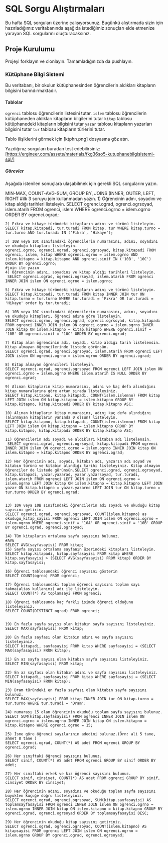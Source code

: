 # SQL Sorgu Alıştırmaları

Bu hafta SQL sorguları üzerine çalışıyorsunuz. Bugünkü alıştırmada sizin için hazırladığımız veritabanında aşağıda istediğimiz sonuçları elde etmenize yarayan SQL sorgularını oluşturacaksınız.

## Proje Kurulumu

Projeyi forklayın ve clonlayın. Tamamladığınızda da pushlayın.

### Kütüphane Bilgi Sistemi

Bu veritabanı, bir okulun kütüphanesinden öğrencilerin aldıkları kitapların bilgisini barındırmaktadır.

#### Tablolar

`ogrenci` tablosu öğrencilerin listesini tutar.
`islem` tablosu öğrencilerin kütüphaneden aldıkları kitapların bilgilerini tutar
`kitap` tablosu kütüphanedeki kitapların bilgisini tutar
`yazar` tablosu kitapların yazarları bilgisini tutar
`tur` tablosu kitapların türlerini tutar.

Tablo ilişiklerini görmek için [ktphn.png] dosyasına göz atın.

Yazdığınız sorguları buradan test edebilirsiniz: [https://ergineer.com/assets/materials/fkg36so5-kutuphanebilgisistemi-sql/]

##### Görevler

Aşağıda istenilen sonuçlara ulaşabilmek için gerekli SQL sorgularını yazın.

MIN-MAX, COUNT-AVG-SUM, GROUP BY, JOINS (INNER, OUTER, LEFT, RIGHT
#ilk 3 soruyu join kullanmadan yazın. 1) Öğrencinin adını, soyadını ve kitap aldığı tarihleri listeleyin.
SELECT ogrenci.ograd, ogrenci.ogrsoyad, islem.atarih FROM ogrenci, islem WHERE ogrenci.ogrno = islem.ogrno ORDER BY ogrenci.ograd;

    2) Fıkra ve hikaye türündeki kitapların adını ve türünü listeleyin.
    SELECT kitap.kitapadi, tur.turadi FROM kitap, tur WHERE kitap.turno = tur.turno AND tur.turadi IN ('Fıkra', 'Hikaye');

    3) 10B veya 10C sınıfındaki öğrencilerin numarasını, adını, soyadını ve okuduğu kitapları listeleyin.
    ogrenci.ogrno, ogrenci.ograd, ogrenci.ogrsoyad, kitap.kitapadi FROM ogrenci, islem, kitap WHERE ogrenci.ogrno = islem.ogrno AND islem.kitapno = kitap.kitapno AND ogrenci.sinif IN ('10B', '10C') ORDER BY ogrenci.ogrno;
    #join ile yazın
    4) Öğrencinin adını, soyadını ve kitap aldığı tarihleri listeleyin.
     SELECT ogrenci.ograd, ogrenci.ogrsoyad, islem.atarih FROM ogrenci INNER JOIN islem ON ogrenci.ogrno = islem.ogrno;

    5) Fıkra ve hikaye türündeki kitapların adını ve türünü listeleyin.
    SELECT kitap.kitapadi, tur.turadi FROM kitap INNER JOIN tur ON kitap.turno = tur.turno WHERE tur.turadi = 'Fıkra' OR tur.turadi = 'Hikaye' order by tur.turadi;

    6) 10B veya 10C sınıfındaki öğrencilerin numarasını, adını, soyadını ve okuduğu kitapları, öğrenci adına göre listeleyin.
    SELECT ogrenci.ogrno, ogrenci.ograd, ogrenci.ogrsoyad, kitap.kitapadi FROM ogrenci INNER JOIN islem ON ogrenci.ogrno = islem.ogrno INNER JOIN kitap ON islem.kitapno = kitap.kitapno WHERE ogrenci.sinif = '10B' OR ogrenci.sinif = '10C' ORDER BY ogrenci.ograd;

    7) Kitap alan öğrencinin adı, soyadı, kitap aldığı tarih listelensin. Kitap almayan öğrencilerinde listede görünsün.
    SELECT ogrenci.ograd, ogrenci.ogrsoyad, islem.atarih FROM ogrenci LEFT JOIN islem ON ogrenci.ogrno = islem.ogrno ORDER BY ogrenci.ograd;

    8) Kitap almayan öğrencileri listeleyin.
    SELECT ogrenci.ograd, ogrenci.ogrsoyad FROM ogrenci LEFT JOIN islem ON ogrenci.ogrno = islem.ogrno WHERE islem.atarih IS NULL ORDER BY ogrenci.ograd;

    9) Alınan kitapların kitap numarasını, adını ve kaç defa alındığını kitap numaralarına göre artan sırada listeleyiniz.
    SELECT kitap.kitapno, kitap.kitapadi, COUNT(islem.islemno) FROM kitap LEFT JOIN islem ON kitap.kitapno = islem.kitapno GROUP BY kitap.kitapno, kitap.kitapadi ORDER BY kitap.kitapno ASC;

    10) Alınan kitapların kitap numarasını, adını kaç defa alındığını (alınmayan kitapların yanında 0 olsun) listeleyin.
    SELECT kitap.kitapno, kitap.kitapadi, COUNT(islem.islemno) FROM kitap LEFT JOIN islem ON kitap.kitapno = islem.kitapno GROUP BY kitap.kitapno, kitap.kitapadi ORDER BY kitap.kitapno ASC;

    11) Öğrencilerin adı soyadı ve aldıkları kitabın adı listelensin.
     SELECT ogrenci.ograd, ogrenci.ogrsoyad, kitap.kitapadi FROM ogrenci INNER JOIN islem ON ogrenci.ogrno = islem.ogrno INNER JOIN kitap ON islem.kitapno = kitap.kitapno ORDER BY ogrenci.ograd;

    12) Her öğrencinin adı, soyadı, kitabın adı, yazarın adı soyad ve kitabın türünü ve kitabın alındığı tarihi listeleyiniz. Kitap almayan öğrenciler de listede görünsün.SELECT ogrenci.ograd, ogrenci.ogrsoyad, kitap.kitapadi, yazar.yazarad, yazar.yazarsoyad, tur.turadi, islem.atarih FROM ogrenci LEFT JOIN islem ON ogrenci.ogrno = islem.ogrno LEFT JOIN kitap ON islem.kitapno = kitap.kitapno LEFT JOIN yazar ON kitap.kitapno = yazar.yazarno LEFT JOIN tur ON kitap.turno = tur.turno ORDER BY ogrenci.ograd;


    13) 10A veya 10B sınıfındaki öğrencilerin adı soyadı ve okuduğu kitap sayısını getirin.
    SELECT ogrenci.ograd, ogrenci.ogrsoyad, COUNT(islem.kitapno) as okudugu_kitap_sayisi FROM ogrenci LEFT JOIN islem ON ogrenci.ogrno = islem.ogrno WHERE ogrenci.sinif = '10A' OR ogrenci.sinif = '10B' GROUP BY ogrenci.ograd, ogrenci.ogrsoyad;

    14) Tüm kitapların ortalama sayfa sayısını bulunuz.
    #AVG
    SELECT AVG(sayfasayisi) FROM kitap;
    15) Sayfa sayısı ortalama sayfanın üzerindeki kitapları listeleyin.
    SELECT kitap.kitapadi, kitap.sayfasayisi FROM kitap WHERE kitap.sayfasayisi > (SELECT AVG(sayfasayisi) FROM kitap) ORDER BY kitap.sayfasayisi;

    16) Öğrenci tablosundaki öğrenci sayısını gösterin
    SELECT COUNT(ogrno) FROM ogrenci;

    17) Öğrenci tablosundaki toplam öğrenci sayısını toplam sayı takma(alias kullanımı) adı ile listeleyin.
    SELECT COUNT(*) AS toplamsayi FROM ogrenci;

    18) Öğrenci tablosunda kaç farklı isimde öğrenci olduğunu listeleyiniz.
    SELECT COUNT(DISTINCT ograd) FROM ogrenci;


    19) En fazla sayfa sayısı olan kitabın sayfa sayısını listeleyiniz.
    SELECT MAX(sayfasayisi) FROM kitap;

    20) En fazla sayfası olan kitabın adını ve sayfa sayısını listeleyiniz.
    SELECT kitapadi, sayfasayisi FROM kitap WHERE sayfasayisi = (SELECT MAX(sayfasayisi) FROM kitap);

    21) En az sayfa sayısı olan kitabın sayfa sayısını listeleyiniz.
    SELECT MIN(sayfasayisi) FROM kitap;

    22) En az sayfası olan kitabın adını ve sayfa sayısını listeleyiniz.
    SELECT kitapadi, sayfasayisi FROM kitap WHERE sayfasayisi = (SELECT MIN(sayfasayisi) FROM kitap);

    23) Dram türündeki en fazla sayfası olan kitabın sayfa sayısını bulunuz.
    SELECT MAX(sayfasayisi) FROM kitap INNER JOIN tur ON kitap.turno = tur.turno WHERE tur.turadi = 'Dram';

    24) numarası 15 olan öğrencinin okuduğu toplam sayfa sayısını bulunuz.
    SELECT SUM(kitap.sayfasayisi) FROM ogrenci INNER JOIN islem ON ogrenci.ogrno = islem.ogrno INNER JOIN kitap ON islem.kitapno = kitap.kitapno WHERE ogrenci.ogrno = 15;

    25) İsme göre öğrenci sayılarının adedini bulunuz.(Örn: ali 5 tane, ahmet 8 tane )
    SELECT ogrenci.ograd, COUNT(*) AS adet FROM ogrenci GROUP BY ogrenci.ograd;

    26) Her sınıftaki öğrenci sayısını bulunuz.
    SELECT sinif, COUNT(*) AS adet FROM ogrenci GROUP BY sinif ORDER BY adet;

    27) Her sınıftaki erkek ve kız öğrenci sayısını bulunuz.
    SELECT sinif, cinsiyet, COUNT(*) AS adet FROM ogrenci GROUP BY sinif, cinsiyet ORDER BY cinsiyet;

    28) Her öğrencinin adını, soyadını ve okuduğu toplam sayfa sayısını büyükten küçüğe doğru listeleyiniz.
    SELECT ogrenci.ograd, ogrenci.ogrsoyad, SUM(kitap.sayfasayisi) AS toplamsayfasayisi FROM ogrenci INNER JOIN islem ON ogrenci.ogrno = islem.ogrno INNER JOIN kitap ON islem.kitapno = kitap.kitapno GROUP BY ogrenci.ograd, ogrenci.ogrsoyad ORDER BY toplamsayfasayisi DESC;

    29) Her öğrencinin okuduğu kitap sayısını getiriniz.
    SELECT ogrenci.ograd, ogrenci.ogrsoyad, COUNT(islem.kitapno) AS kitapsayisi FROM ogrenci LEFT JOIN islem ON ogrenci.ogrno = islem.ogrno GROUP BY ogrenci.ograd, ogrenci.ogrsoyad;

